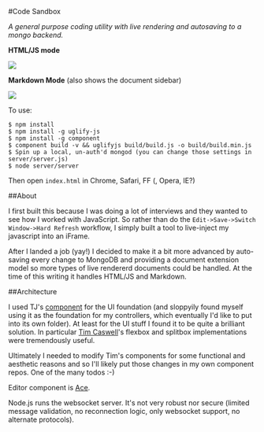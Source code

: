 #Code Sandbox

_A general purpose coding utility with live rendering and autosaving to a
mongo backend._

**HTML/JS mode**

![](https://dsz91cxz97a03.cloudfront.net/MaG65eAbTT-1200x1200.png)

**Markdown Mode** (also shows the document sidebar)

![](https://dsz91cxz97a03.cloudfront.net/H65ACwMoFX-3000x3000.png)

To use:

```
$ npm install
$ npm install -g uglify-js
$ npm install -g component
$ component build -v && uglifyjs build/build.js -o build/build.min.js
$ Spin up a local, un-auth'd mongod (you can change those settings in server/server.js)
$ node server/server
```

Then open `index.html` in Chrome, Safari, FF (, Opera, IE?)


##About

I first built this because I was doing a lot of interviews and
they wanted to see how I worked with JavaScript. So rather than
do the `Edit->Save->Switch Window->Hard Refresh` workflow, I
simply built a tool to live-inject my javascript into an iFrame.

After I landed a job (yay!) I decided to make it a bit more
advanced by auto-saving every change to MongoDB and providing
a document extension model so more types of live rendererd
documents could be handled. At the time of this writing it
handles HTML/JS and Markdown.


##Architecture

I used TJ's [component](http://github.com/component) for the UI foundation
(and sloppyily found myself using it as the foundation for my controllers,
which eventually I'd like to put into its own folder). At least for the UI
stuff I found it to be quite a brilliant solution. In particular
[Tim Caswell](http://github.com/creationix)'s flexbox and splitbox
implementations were tremendously useful.

Ultimately I needed to modify Tim's components for some functional and
aesthetic reasons and so I'll likely put those changes in my own component
repos. One of the many todos :-)

Editor component is [Ace](http://ace.c9.io).

Node.js runs the websocket server. It's not very robust nor secure
(limited message validation, no reconnection logic, only websocket
support, no alternate protocols).
